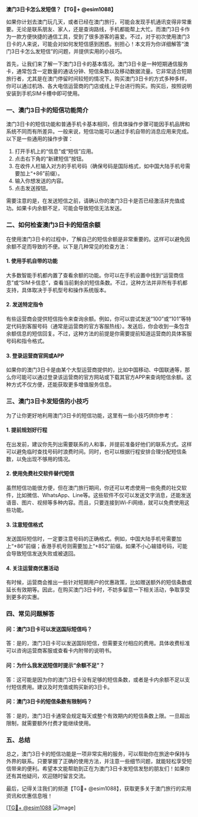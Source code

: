 **澳门3日卡怎么发短信？【TG💪+ @esim1088】**

如果你计划去澳门玩几天，或者已经在澳门旅行，可能会发现手机通讯变得非常重要。无论是联系朋友、家人，还是查询路线，手机都能帮上大忙。而澳门3日卡作为一款方便快捷的通信工具，受到了很多游客的喜爱。不过，对于初次使用澳门3日卡的人来说，可能会对如何发短信感到困惑。别担心！本文将为你详细解答“澳门3日卡怎么发短信”的问题，并提供实用的小技巧。

首先，让我们来了解一下澳门3日卡的基本情况。澳门3日卡是一种短期通信服务卡，通常包含一定数量的通话分钟、短信条数以及移动数据流量。它非常适合短期旅行者，尤其是在澳门停留时间较短的情况下。购买澳门3日卡的方式多种多样，你可以通过机场、各大电信运营商的门店或线上平台进行购买。购买后，按照说明安装到手机SIM卡槽中即可使用。

### **一、澳门3日卡的短信功能简介**

澳门3日卡的短信功能和普通手机卡基本相同，但具体操作步骤可能因手机品牌和系统不同而有所差异。一般来说，短信功能可以通过手机自带的消息应用来完成。以下是一些通用的操作步骤：

1. 打开手机上的“信息”或“短信”应用。
2. 点击右下角的“新建短信”按钮。
3. 在收件人栏输入对方的手机号码（确保号码是国际格式，如中国大陆手机号需要加上“+86”前缀）。
4. 输入你想发送的内容。
5. 点击发送按钮。

需要注意的是，在发送短信之前，请确认你的澳门3日卡是否已经激活并充值成功。如果卡内余额不足，可能会导致短信无法发送。

### **二、如何检查澳门3日卡的短信余额**

在使用澳门3日卡的过程中，了解自己的短信余额是非常重要的。这样可以避免因余额不足而导致的不便。以下是几种常见的检查方法：

#### **1. 使用手机自带的功能**
大多数智能手机都内置了查看余额的功能。你可以在手机设置中找到“运营商信息”或“SIM卡信息”，查看当前剩余的短信条数。不过，这种方法并非所有手机都支持，具体取决于手机型号和操作系统版本。

#### **2. 发送特定指令**
有些运营商会提供短信指令来查询余额。例如，你可以尝试发送“100”或“101”等特定代码到客服号码（通常是运营商的官方客服热线）。发送后，你会收到一条包含余额信息的短信回复。不过，这种方法的前提是你需要提前知道运营商的具体客服号码和指令格式。

#### **3. 登录运营商官网或APP**
如果你的澳门3日卡是由某个大型运营商提供的，比如中国移动、中国联通等，那么你可能可以通过登录该运营商的官方网站或下载其官方APP来查询短信余额。这种方式不仅方便，还能获取更多增值服务信息。

### **三、澳门3日卡发短信的小技巧**

为了让你更好地利用澳门3日卡的短信功能，这里有一些小技巧供你参考：

#### **1. 提前规划好行程**
在出发前，建议你先列出需要联系的人和事，并提前准备好他们的联系方式。这样可以避免临时查找号码时浪费时间。同时，也可以根据行程安排合理分配短信条数，以免出现不够用的情况。

#### **2. 使用免费社交软件替代短信**
虽然短信功能很方便，但在澳门旅行期间，你还可以考虑使用一些免费的社交软件，比如微信、WhatsApp、Line等。这些软件不仅可以发送文字消息，还能发送语音、图片、视频等多种内容。而且，只要连接到Wi-Fi网络，就可以免费使用这些功能。

#### **3. 注意短信格式**
发送国际短信时，一定要注意号码的正确格式。例如，中国大陆手机号需要加上“+86”前缀；香港手机号则需要加上“+852”前缀。如果不小心输错号码，可能会导致短信发送失败或被退回。

#### **4. 关注运营商优惠活动**
有时候，运营商会推出一些针对短期用户的优惠政策，比如赠送额外的短信条数或延长有效期等。因此，在购买澳门3日卡时，不妨多留意一下相关活动，争取享受到更多的实惠。

### **四、常见问题解答**

#### **问：澳门3日卡可以发送国际短信吗？**
答：是的，澳门3日卡可以发送国际短信，但需要支付相应的费用。具体收费标准可以咨询运营商客服或查看卡内附带的说明书。

#### **问：为什么我发送短信时提示“余额不足”？**
答：这可能是因为你的澳门3日卡没有足够的短信条数，或者是卡内余额不足以支付短信费用。建议及时充值或购买新的3日卡。

#### **问：澳门3日卡的短信条数有限制吗？**
答：是的，澳门3日卡通常会规定每天或整个有效期内的短信条数上限。一旦超出限制，就需要额外付费才能继续使用。

### **五、总结**

总之，澳门3日卡的短信功能是一项非常实用的服务，可以帮助你在旅途中保持与外界的联系。只要掌握了正确的使用方法，并注意一些细节问题，就能轻松享受短信带来的便利。希望本文能帮助到正在为澳门3日卡发短信发愁的朋友们！如果你还有其他疑问，欢迎随时留言交流。

最后，记得关注我们的频道【TG💪+ @esim1088】，获取更多关于澳门旅行的实用资讯和优惠信息哦！

[[TG💪+ @esim1088](https://t.me/s/esim1088) ![Image](https://i.postimg.cc/4NQfJmqS/Snipaste-2025-05-13-00-14-12.png)]